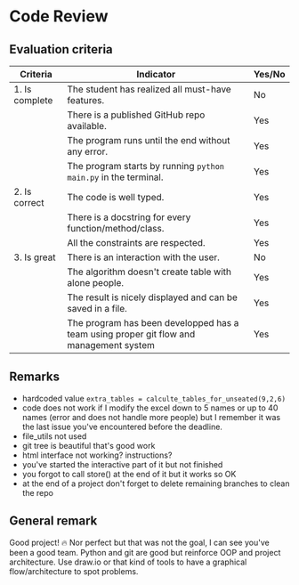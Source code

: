 # Code Review

## Evaluation criteria

| Criteria       | Indicator                                                    | Yes/No |
| -------------- | ------------------------------------------------------------ | ------ |
| 1. Is complete | The student has realized all must-have features.             |   No     |
|                | There is a published GitHub repo available.                  |     Yes   |
|                | The program runs until the end without any error.               |    Yes    |
|                | The program starts by running `python main.py` in the terminal. |   Yes     |
| 2. Is correct  | The code is well typed.                                      |    Yes    |
|                | There is a docstring for every function/method/class.        |    Yes   |
|                | All the constraints are respected.                           |    Yes    |
| 3. Is great    | There is an interaction with the user.                       |   No     |
|                | The algorithm doesn't create table with alone people.                    |    Yes    |
|                | The result is nicely displayed and can be saved in a file. |  Yes   |
|                | The program has been developped has a team using proper git flow and management system |  Yes   |


## Remarks
+ hardcoded value ```extra_tables = calculte_tables_for_unseated(9,2,6)```
+ code does not work if I modify the excel down to 5 names or up to 40 names (error and does not handle more people) but I remember it was the last issue you've encountered before the deadline. 
+ file_utils not used
+ git tree is beautiful that's good work
+ html interface not working? instructions?
+ you've started the interactive part of it but not finished
+ you forgot to call store() at the end of it but it works so OK
+ at the end of a project don't forget to delete remaining branches to clean the repo

## General remark
Good project! :fire: 
Nor perfect but that was not the goal, I can see you've been a good team. Python and git are good but reinforce OOP and project architecture. Use draw.io or that kind of tools to have a graphical flow/architecture to spot problems.